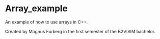 # Array_example

An example of how to use arrays in C++.

Created by Magnus Furberg in the first semester of the B2VISIM bachelor.
